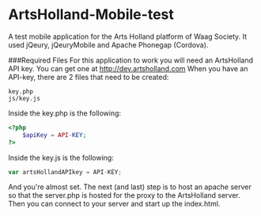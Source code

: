 ArtsHolland-Mobile-test
=======================

A test mobile application for the Arts Holland platform of Waag Society.
It used jQeury, jQeuryMobile and Apache Phonegap (Cordova).

###Required Files
For this application to work you will need an ArtsHolland API key.
You can get one at http://dev.artsholland.com
When you have an API-key, there are 2 files that need to be created:
```
key.php
js/key.js
```

Inside the key.php is the following:
```php
<?php
    $apiKey = API-KEY;
?>
```

Inside the key.js is the following:
```javascript
var artsHollandAPIkey = API-KEY;
```

And you're almost set. The next (and last) step is to host an apache server so that
the server.php is hosted for the proxy to the ArtsHolland server. Then you can connect
to your server and start up the index.html.
